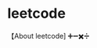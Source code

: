 # leetcode
【About leetcode]
:heavy_plus_sign::heavy_minus_sign::heavy_multiplication_x::heavy_division_sign:
